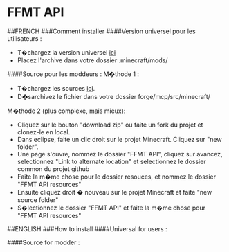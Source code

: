 FFMT API
============

##FRENCH
###Comment installer
####Version universel pour les utilisateurs :
* T�chargez la version universel [ici](http://dl.mcnanotech.fr/FFMT/API/download/)
* Placez l'archive dans votre dossier .minecraft/mods/

####Source pour les moddeurs :
M�thode 1 :
* T�chargez les sources [ici](http://dl.mcnanotech.fr/FFMT/API/download/).
* D�sarchivez le fichier dans votre dossier forge/mcp/src/minecraft/

M�thode 2 (plus complexe, mais mieux):
* Cliquez sur le bouton "download zip" ou faite un fork du projet et clonez-le en local.
* Dans eclipse, faite un clic droit sur le projet Minecraft. Cliquez sur "new folder".
* Une page s'ouvre, nommez le dossier "FFMT API", cliquez sur avancez, selectionnez "Link to alternate location" et selectionnez le dossier common du projet github
* Faite la m�me chose pour le dossier resouces, et nommez le dossier "FFMT API resources"
* Ensuite cliquez droit � nouveau sur le projet Minecraft et faite "new source folder"
* S�lectionnez le dossier "FFMT API" et faite la m�me chose pour "FFMT API resources"

##ENGLISH
###How to install
####Universal for users :

####Source for modder :
